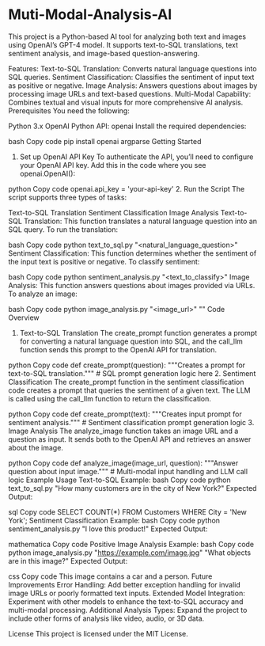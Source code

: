 # Muti-Modal-Analysis-AI

This project is a Python-based AI tool for analyzing both text and images using OpenAI’s GPT-4 model. It supports text-to-SQL translations, text sentiment analysis, and image-based question-answering.

Features:
Text-to-SQL Translation: Converts natural language questions into SQL queries.
Sentiment Classification: Classifies the sentiment of input text as positive or negative.
Image Analysis: Answers questions about images by processing image URLs and text-based questions.
Multi-Modal Capability: Combines textual and visual inputs for more comprehensive AI analysis.
Prerequisites
You need the following:

Python 3.x
OpenAI Python API: openai
Install the required dependencies:

bash
Copy code
pip install openai argparse
Getting Started
1. Set up OpenAI API Key
To authenticate the API, you’ll need to configure your OpenAI API key. Add this in the code where you see openai.OpenAI():

python
Copy code
openai.api_key = 'your-api-key'
2. Run the Script
The script supports three types of tasks:

Text-to-SQL Translation
Sentiment Classification
Image Analysis
Text-to-SQL Translation:
This function translates a natural language question into an SQL query. To run the translation:

bash
Copy code
python text_to_sql.py "<natural_language_question>"
Sentiment Classification:
This function determines whether the sentiment of the input text is positive or negative. To classify sentiment:

bash
Copy code
python sentiment_analysis.py "<text_to_classify>"
Image Analysis:
This function answers questions about images provided via URLs. To analyze an image:

bash
Copy code
python image_analysis.py "<image_url>" "<question>"
Code Overview
1. Text-to-SQL Translation
The create_prompt function generates a prompt for converting a natural language question into SQL, and the call_llm function sends this prompt to the OpenAI API for translation.

python
Copy code
def create_prompt(question):
    """Creates a prompt for text-to-SQL translation."""
    # SQL prompt generation logic here
2. Sentiment Classification
The create_prompt function in the sentiment classification code creates a prompt that queries the sentiment of a given text. The LLM is called using the call_llm function to return the classification.

python
Copy code
def create_prompt(text):
    """Creates input prompt for sentiment analysis."""
    # Sentiment classification prompt generation logic
3. Image Analysis
The analyze_image function takes an image URL and a question as input. It sends both to the OpenAI API and retrieves an answer about the image.

python
Copy code
def analyze_image(image_url, question):
    """Answer question about input image."""
    # Multi-modal input handling and LLM call logic
Example Usage
Text-to-SQL Example:
bash
Copy code
python text_to_sql.py "How many customers are in the city of New York?"
Expected Output:

sql
Copy code
SELECT COUNT(*) FROM Customers WHERE City = 'New York';
Sentiment Classification Example:
bash
Copy code
python sentiment_analysis.py "I love this product!"
Expected Output:

mathematica
Copy code
Positive
Image Analysis Example:
bash
Copy code
python image_analysis.py "https://example.com/image.jpg" "What objects are in this image?"
Expected Output:

css
Copy code
This image contains a car and a person.
Future Improvements
Error Handling: Add better exception handling for invalid image URLs or poorly formatted text inputs.
Extended Model Integration: Experiment with other models to enhance the text-to-SQL accuracy and multi-modal processing.
Additional Analysis Types: Expand the project to include other forms of analysis like video, audio, or 3D data.

License
This project is licensed under the MIT License.
